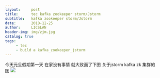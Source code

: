 ```yaml
---
layout:     post
title:      tec kafka zookeeper storm/Jstorm
subtitle:   kafka zookeeper storm/Jstorm
date:       2018-12-25
author:     LICSLAN
header-img: img/zjm.jpg
catalog: true
tags:
     - tec
     - build a kafka_zookeeper_jstorm
---
```


今天元旦假期第一天  在家没有事情  就大致画了下图 关于jstorm  kafka  zk 集群的图
![](https://github.com/licslan/licslan.github.io/tree/master/img/jstorm.png)
